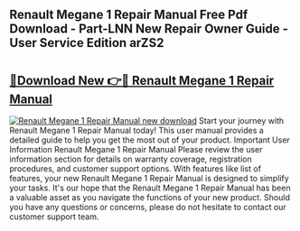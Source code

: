 ## Renault Megane 1 Repair Manual Free Pdf Download - Part-LNN New Repair Owner Guide - User Service Edition arZS2

# <h2><a href="http://bc82691.oget.top/?id=Renault+Megane+1+Repair+Manual">🔗Download New 👉🔴 Renault Megane 1 Repair Manual</a></h2>

[![Renault Megane 1 Repair Manual new download](https://i.imgur.com/5g1atiW.png)](http://bc82691.oget.top/?id=Renault+Megane+1+Repair+Manual)
Start your journey with Renault Megane 1 Repair Manual today! This user manual provides a detailed guide to help you get the most out of your product. Important User Information Renault Megane 1 Repair Manual Please review the user information section for details on warranty coverage, registration procedures, and customer support options. With features like list of features, your new Renault Megane 1 Repair Manual is designed to simplify your tasks. It's our hope that the Renault Megane 1 Repair Manual has been a valuable asset as you navigate the functions of your new product. Should you have any questions or concerns, please do not hesitate to contact our customer support team.
